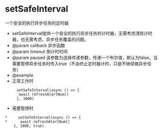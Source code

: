 # setSafeInterval
一个安全的执行异步任务的定时器
<br />
 * setSafeInterval提供一个安全的执行异步任务的计时器，无需考虑清除计时器，也无需考虑，异步任务覆盖的问题。
 * @param callback 异步函数
 * @param timeout 倒计时时间
 * @param paused 该参数为选择传递参数，传递一个布尔值，默认为false，当需要暂停异步任务时传入true（不会终止定时器计时，只是不继续做异步任务）
 * @example
 *  正常工作时
    ```
      setSafeInterval(async () => {
       await refreshAlertNum()
      }, 1000)
    ```
 *   需要暂停时
   ```
 *     setSafeInterval(async () => {
 *      await refreshAlertNum()
       }, 1000, true)
  ```

